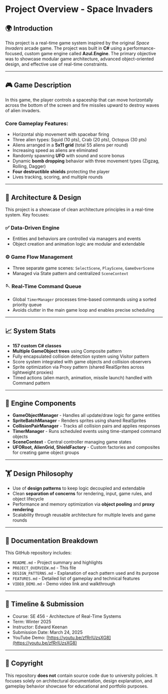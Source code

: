 # Project Overview - Space Invaders 

## 🌍 Introduction
This project is a real-time game system inspired by the original *Space Invaders* arcade game. The project was built in **C#** using a performance-focused, custom game engine called **Azul.Engine**. The primary objective was to showcase modular game architecture, advanced object-oriented design, and effective use of real-time constraints.

---

## 🎮 Game Description
In this game, the player controls a spaceship that can move horizontally across the bottom of the screen and fire missiles upward to destroy waves of alien invaders.

### Core Gameplay Features:
- Horizontal ship movement with spacebar firing
- Three alien types: Squid (10 pts), Crab (20 pts), Octopus (30 pts)
- Aliens arranged in a **5x11 grid** (total 55 aliens per round)
- Increasing speed as aliens are eliminated
- Randomly spawning **UFO** with sound and score bonus
- Dynamic **bomb dropping** behavior with three movement types (Zigzag, Rolling, Dagger)
- **Four destructible shields** protecting the player
- Lives tracking, scoring, and multiple rounds

---

## 🔄 Architecture & Design
This project is a showcase of clean architecture principles in a real-time system. Key focuses:

### ✅ Data-Driven Engine
- Entities and behaviors are controlled via managers and events
- Object creation and animation logic are modular and extendable

### ⚙️ Game Flow Management
- Three separate game scenes: `SelectScene`, `PlayScene`, `GameOverScene`
- Managed via State pattern and centralized `SceneContext`

### 🪡 Real-Time Command Queue
- Global `TimerManager` processes time-based commands using a sorted priority queue
- Avoids clutter in the main game loop and enables precise scheduling

---

## 📈 System Stats
- **157 custom C# classes**
- **Multiple GameObject trees** using Composite pattern
- Fully encapsulated collision detection system using Visitor pattern
- Score system integrated with game objects and collision observers
- Sprite optimization via Proxy pattern (shared RealSprites across lightweight proxies)
- Timed actions (alien march, animation, missile launch) handled with Command pattern

---

## 🚀 Engine Components
- **GameObjectManager** - Handles all update/draw logic for game entities
- **SpriteBatchManager** - Renders sprites using shared RealSprites
- **CollisionPairManager** - Tracks all collision pairs and applies responses
- **TimerManager** - Runs scheduled events using time-stamped command objects
- **SceneContext** - Central controller managing game states
- **UFORoot, AlienGrid, ShieldFactory** - Custom factories and composites for creating game object groups

---

## 🏋️ Design Philosophy
- Use of **design patterns** to keep logic decoupled and extendable
- Clean **separation of concerns** for rendering, input, game rules, and object lifecycle
- Performance and memory optimization via **object pooling** and **proxy rendering**
- Scalability through reusable architecture for multiple levels and game rounds

---

## 📖 Documentation Breakdown
This GitHub repository includes:
- `README.md` - Project summary and highlights
- `PROJECT_OVERVIEW.md` - This file
- `DESIGN_PATTERNS.md` - Explanation of each pattern used and its purpose
- `FEATURES.md` - Detailed list of gameplay and technical features
- `VIDEO_DEMO.md` - Demo video link and walkthrough

---

## 📅 Timeline & Submission
- Course: SE 456 - Architecture of Real-Time Systems
- Term: Winter 2025
- Instructor: Edward Keenan
- Submission Date: March 24, 2025
- YouTube Demo: [https://youtu.be/zfRrIUzsXG8](https://youtu.be/zfRrIUzsXG8)

---

## 🚫 Copyright
This repository **does not** contain source code due to university policies. It focuses solely on architectural documentation, design explanation, and gameplay behavior showcase for educational and portfolio purposes.
